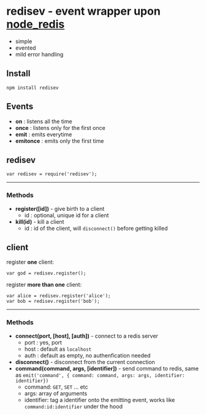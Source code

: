 # redisev - event wrapper upon [node_redis](https://github.com/mranney/node_redis)
* simple
* evented
* mild error handling


## Install

    npm install redisev


## Events
* **on** : listens all the time
* **once** : listens only for the first once
* **emit** : emits everytime
* **emitonce** : emits only the first time
              
              
## redisev

    var redisev = require('redisev');
    
----

### Methods

* **register([id])** - give birth to a client
    * id : optional, unique id for a client
* **kill(id)** - kill a client
    * id : id of the client, will `disconnect()` before getting killed

    
## client

register **one** client:

    var god = redisev.register();
    
register **more than one** client:

    var alice = redisev.register('alice');
    var bob = redisev.register('bob');

----

### Methods

* **connect(port, [host], [auth])** - connect to a redis server
    * port : yes, port
    * host : default as `localhost`
    * auth : default as empty, no authenfication needed
* **disconnect()** - disconnect from the current connection
* **command(command, args, [identifier])** - send command to redis, same as `emit('command', { command: command, args: args, identifier: identifier})`
    * command: `GET`, `SET` ... etc
    * args: array of arguments
    * identifier: tag a identifier onto the emitting event, works like `command:id:identifier` under the hood



    
